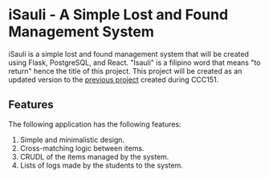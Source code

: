 # iSauli - A Simple Lost and Found Management System
iSauli is a simple lost and found management system that will be created using Flask, PostgreSQL, and React. "Isauli" is a filipino word that means "to return" hence the title of this project.
This project will be created as an updated version to the [previous project](https://github.com/brexer/lost-and-found-system.git) created during CCC151.

## Features
The following application has the following features:
1. Simple and minimalistic design.
2. Cross-matching logic between items.
3. CRUDL of the items managed by the system.
4. Lists of logs made by the students to the system.
